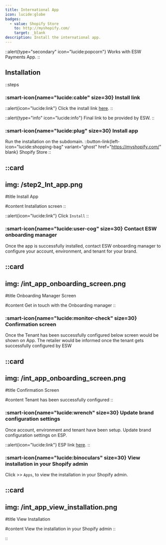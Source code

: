 ```yaml
---
title: International App
icon: lucide:globe
badges:
  - value: Shopify Store
    to: http://myshopify.com/
    target: _blank
description: Install the international app.
---
```


::alert{type="secondary" icon="lucide:popcorn"}
  Works with ESW Payments App.
::

## Installation 


::steps
### :smart-icon{name="lucide:cable" size=30} Install link 

::alert{icon="lucide:link"}
Click the install link <a href="https://apps.shopify.com/esw-card-payments" target="_blank" rel="noopener noreferrer">here</a>.
::

::alert{type="info" icon="lucide:info"}
  Final link to be provided by ESW.
::


### :smart-icon{name="lucide:plug" size=30} Install app

Run the installation on the subdomain. 
::button-link{left-icon="lucide:shopping-bag" variant="ghost" href="https://myshopify.com/" blank}
  Shopify Store
::

::card
---
img: /step2_Int_app.png
---
#title
Install App

#content
Installation screen
::


::alert{icon="lucide:link"}
Click `Install`
::

### :smart-icon{name="lucide:user-cog" size=30} Contact ESW onboarding manager

Once the app is successfully installed, contact ESW onboarding manager to 
configure your account, environment, and tenant for your brand. 

::card
---
img: /int_app_onboarding_screen.png
---
#title
Onboarding Manager Screen

#content
Get in touch with the Onboarding manager 
::

### :smart-icon{name="lucide:monitor-check" size=30} Confirmation screen

Once the Tenant has been successfully configured below screen would be 
shown on App. The retailer would be informed once the tenant gets successfully 
configured by ESW

::card
---
img: /int_app_onboarding_screen.png
---
#title
Confirmation Screen

#content
Tenant has been successfully configured 
::

### :smart-icon{name="lucide:wrench" size=30} Update brand configuration settings

Once account, environment and tenant have been setup. Update brand configuration 
settings on ESP.

::alert{icon="lucide:link"}
ESP link <a href="https://esp.eshopworld.com/partnership/partnerships" target="_blank" rel="noopener noreferrer">here</a>.
::

### :smart-icon{name="lucide:binoculars" size=30} View installation in your Shopify admin

 Click >> `Apps`, to view the installation in your Shopify admin.

::card
---
img: /int_app_view_installation.png
---
#title
View Installation

#content
View the installation in your Shopify admin 
::

::
